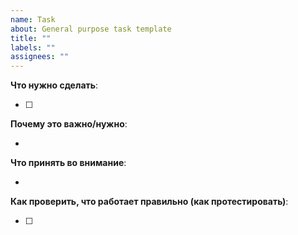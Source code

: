 ```yaml
---
name: Task
about: General purpose task template
title: ""
labels: ""
assignees: ""
---
```


**Что нужно сделать**:

- [ ]

**Почему это важно/нужно**:

-

**Что принять во внимание**:

-

**Как проверить, что работает правильно (как протестировать)**:

- [ ]
